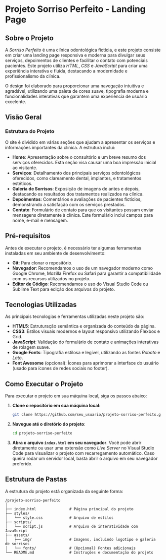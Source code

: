 # Projeto Sorriso Perfeito - Landing Page

## Sobre o Projeto
A *Sorriso Perfeito* é uma clínica odontológica fictícia, e este projeto consiste em criar uma landing page responsiva e moderna para divulgar seus serviços, depoimentos de clientes e facilitar o contato com potenciais pacientes. Este projeto utiliza *HTML*, *CSS* e *JavaScript* para criar uma experiência interativa e fluida, destacando a modernidade e profissionalismo da clínica.

O design foi elaborado para proporcionar uma navegação intuitiva e agradável, utilizando uma paleta de cores suave, tipografia moderna e funcionalidades interativas que garantem uma experiência de usuário excelente.

## Visão Geral

### Estrutura do Projeto
O site é dividido em várias seções que ajudam a apresentar os serviços e informações importantes da clínica. A estrutura inclui:

- **Home**: Apresentação sobre o consultório e um breve resumo dos serviços oferecidos. Esta seção visa causar uma boa impressão inicial ao visitante.
- **Serviços**: Detalhamento dos principais serviços odontológicos oferecidos, como clareamento dental, implantes, e tratamentos estéticos.
- **Galeria de Sorrisos**: Exposição de imagens de antes e depois, destacando os resultados dos tratamentos realizados na clínica.
- **Depoimentos**: Comentários e avaliações de pacientes fictícios, demonstrando a satisfação com os serviços prestados.
- **Contato**: Formulário de contato para que os visitantes possam enviar mensagens diretamente à clínica. Este formulário inclui campos para nome, e-mail e mensagem.

## Pré-requisitos
Antes de executar o projeto, é necessário ter algumas ferramentas instaladas em seu ambiente de desenvolvimento:

- **Git**: Para clonar o repositório.
- **Navegador**: Recomendamos o uso de um navegador moderno como Google Chrome, Mozilla Firefox ou Safari para garantir a compatibilidade com os recursos utilizados no projeto.
- **Editor de Código**: Recomendamos o uso do Visual Studio Code ou Sublime Text para edição dos arquivos do projeto.

## Tecnologias Utilizadas
As principais tecnologias e ferramentas utilizadas neste projeto são:

- **HTML5**: Estruturação semântica e organizada do conteúdo da página.
- **CSS3**: Estilos visuais modernos e layout responsivo utilizando Flexbox e Grid.
- **JavaScript**: Validação do formulário de contato e animações interativas de rolagem suave.
- **Google Fonts**: Tipografia estilosa e legível, utilizando as fontes *Roboto* e *Lato*.
- **Font Awesome** (opcional): Ícones para aprimorar a interface do usuário (usado para ícones de redes sociais no footer).

## Como Executar o Projeto
Para executar o projeto em sua máquina local, siga os passos abaixo:

1. **Clone o repositório em sua máquina local**:
    ```bash
    git clone https://github.com/seu_usuario/projeto-sorriso-perfeito.git
    ```
   
2. **Navegue até o diretório do projeto**:
    ```bash
    cd projeto-sorriso-perfeito
    ```

3. **Abra o arquivo `index.html` em seu navegador**. Você pode abrir diretamente ou usar uma extensão como *Live Server* no Visual Studio Code para visualizar o projeto com recarregamento automático. Caso queira rodar um servidor local, basta abrir o arquivo em seu navegador preferido.

## Estrutura de Pastas
A estrutura do projeto está organizada da seguinte forma:

```plaintext
/projeto-sorriso-perfeito
│
├── index.html               # Página principal do projeto
├── styles/
│   └── style.css            # Arquivo de estilos
├── scripts/
│   └── script.js            # Arquivo de interatividade com JavaScript
├── assets/
│   ├── img/                 # Imagens, incluindo logotipo e galeria de sorrisos
│   └── fonts/               # (Opcional) Fontes adicionais
└── README.md                # Instruções e documentação do projeto
